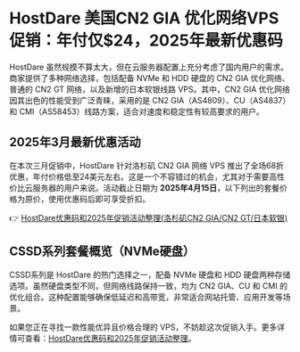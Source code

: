 # HostDare 美国CN2 GIA 优化网络VPS促销：年付仅$24，2025年最新优惠码

HostDare 虽然规模不算太大，但在云服务器配置上充分考虑了国内用户的需求。商家提供了多种网络选择，包括配备 NVMe 和 HDD 硬盘的 CN2 GIA 优化网络、普通的 CN2 GT 网络，以及新增的日本软银线路 VPS。其中，CN2 GIA 优化网络因其出色的性能受到广泛青睐，采用的是 CN2 GIA（AS4809）、CU（AS4837）和 CMI（AS58453）线路方案，适合对速度和稳定性有较高要求的用户。

## 2025年3月最新优惠活动

在本次三月促销中，HostDare 针对洛杉矶 CN2 GIA 网络 VPS 推出了全场68折优惠，年付价格低至24美元左右。这是一个不容错过的机会，尤其对于需要高性价比云服务器的用户来说。活动截止日期为 **2025年4月15日**，以下列出的套餐价格为原价，使用优惠码后即可享受折扣。

👉 [HostDare优惠码和2025年促销活动整理(洛杉矶CN2 GIA/CN2 GT/日本软银)](https://bit.ly/hostdare)

## CSSD系列套餐概览（NVMe硬盘）

CSSD系列是 HostDare 的热门选择之一，配备 NVMe 硬盘和 HDD 硬盘两种存储选项。虽然硬盘类型不同，但网络线路保持一致，均为 CN2 GIA、CU 和 CMI 的优化组合。这种配置能够确保低延迟和高带宽，非常适合网站托管、应用开发等场景。

如果您正在寻找一款性能优异且价格合理的 VPS，不妨趁这次促销入手。更多详情可查看：[HostDare优惠码和2025年促销活动整理](https://bit.ly/hostdare)。